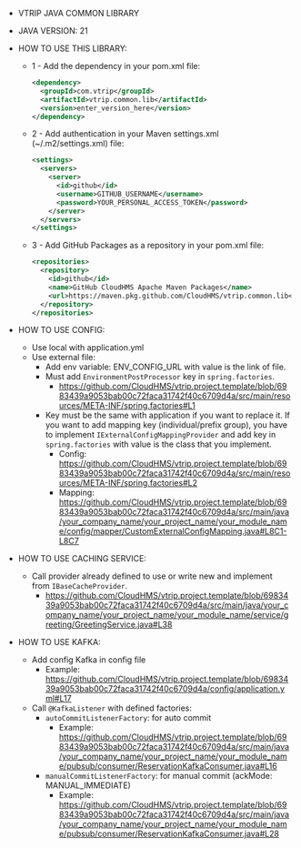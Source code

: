 -  VTRIP JAVA COMMON LIBRARY
- JAVA VERSION: 21
- HOW TO USE THIS LIBRARY:
  + 1 - Add the dependency in your pom.xml file:
    ```xml
    <dependency>
      <groupId>com.vtrip</groupId>
      <artifactId>vtrip.common.lib</artifactId>
      <version>enter_version_here</version>
    </dependency>
    ```
  + 2 - Add authentication in your Maven settings.xml (~/.m2/settings.xml) file:
    ```xml
    <settings>
      <servers>
        <server>
          <id>github</id>
          <username>GITHUB_USERNAME</username>
          <password>YOUR_PERSONAL_ACCESS_TOKEN</password>
        </server>
      </servers>
    </settings>
    ```
  + 3 - Add GitHub Packages as a repository in your pom.xml file:
    ```xml
    <repositories>
      <repository>
        <id>github</id>
        <name>GitHub CloudHMS Apache Maven Packages</name>
        <url>https://maven.pkg.github.com/CloudHMS/vtrip.common.lib</url>
      </repository>
    </repositories>
    ```

- HOW TO USE CONFIG:
  + Use local with application.yml
  + Use external file:
    + Add env variable: ENV_CONFIG_URL with value is the link of file.
    + Must add ```EnvironmentPostProcessor``` key in ```spring.factories```. 
      + https://github.com/CloudHMS/vtrip.project.template/blob/6983439a9053bab00c72faca31742f40c6709d4a/src/main/resources/META-INF/spring.factories#L1
    + Key must be the same with application if you want to replace it. 
    If you want to add mapping key (individual/prefix group), you have to implement ```IExternalConfigMappingProvider``` and add key in ```spring.factories``` with value is the class that you implement.
      + Config: https://github.com/CloudHMS/vtrip.project.template/blob/6983439a9053bab00c72faca31742f40c6709d4a/src/main/resources/META-INF/spring.factories#L2
      + Mapping: https://github.com/CloudHMS/vtrip.project.template/blob/6983439a9053bab00c72faca31742f40c6709d4a/src/main/java/your_company_name/your_project_name/your_module_name/config/mapper/CustomExternalConfigMapping.java#L8C1-L8C7


- HOW TO USE CACHING SERVICE:
  + Call provider already defined to use or write new and implement from ```IBaseCacheProvider```.
    + https://github.com/CloudHMS/vtrip.project.template/blob/6983439a9053bab00c72faca31742f40c6709d4a/src/main/java/your_company_name/your_project_name/your_module_name/service/greeting/GreetingService.java#L38


- HOW TO USE KAFKA:
  + Add config Kafka in config file
    + Example: https://github.com/CloudHMS/vtrip.project.template/blob/6983439a9053bab00c72faca31742f40c6709d4a/config/application.yml#L17
  + Call ```@KafkaListener``` with defined factories: 
    + ```autoCommitListenerFactory```: for auto commit
      + Example: https://github.com/CloudHMS/vtrip.project.template/blob/6983439a9053bab00c72faca31742f40c6709d4a/src/main/java/your_company_name/your_project_name/your_module_name/pubsub/consumer/ReservationKafkaConsumer.java#L16
    + ```manualCommitListenerFactory```: for manual commit (ackMode: MANUAL_IMMEDIATE)
      + Example: https://github.com/CloudHMS/vtrip.project.template/blob/6983439a9053bab00c72faca31742f40c6709d4a/src/main/java/your_company_name/your_project_name/your_module_name/pubsub/consumer/ReservationKafkaConsumer.java#L28